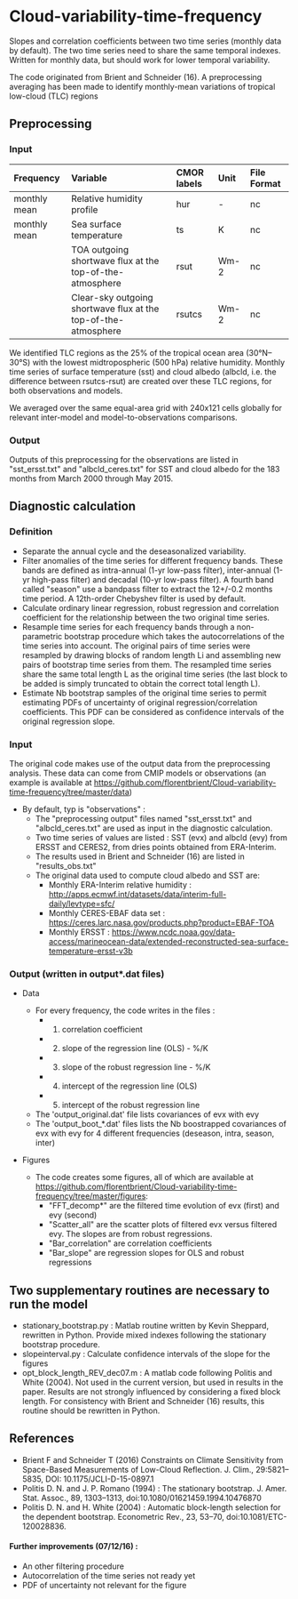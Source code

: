 # Cloud-variability-time-frequency
Slopes and correlation coefficients between two time series (monthly data by default).
The two time series need to share the same temporal indexes. Written for monthly data, but should work for lower temporal variability.

The code originated from Brient and Schneider (16). 
A preprocessing averaging has been made to identify monthly-mean variations of tropical low-cloud (TLC) regions

## Preprocessing
### Input
| Frequency | Variable | CMOR labels | Unit | File Format |
|:----------|:-----------------------------|:-------------|:--------|:------------|
| monthly mean | Relative humidity profile  | hur     |  -    | nc
| monthly mean | Sea surface temperature  | ts     |  K    | nc
|  | TOA outgoing shortwave flux at the top-of-the-atmosphere  | rsut     |  Wm-2    | nc
|  | Clear-sky outgoing shortwave flux at the top-of-the-atmosphere  | rsutcs     |  Wm-2    | nc

We identified TLC regions as the 25% of the tropical ocean area (30°N–30°S) with the lowest midtropospheric (500 hPa) relative humidity. 
Monthly time series of surface temperature (sst) and cloud albedo (albcld, i.e. the difference between rsutcs-rsut) are created over these TLC regions, for both observations and models.

We averaged over the same equal-area grid with 240x121 cells globally for relevant inter-model and model-to-observations comparisons.

### Output
Outputs of this preprocessing for the observations are listed in  "sst_ersst.txt" and "albcld_ceres.txt" for SST and cloud albedo for the 183 months from March 2000 through May 2015.

  
## Diagnostic calculation
### Definition
  - Separate the annual cycle and the deseasonalized variability.
  - Filter anomalies of the time series for different frequency bands. 
  These bands are defined as intra-annual (1-yr low-pass filter), inter-annual (1-yr high-pass filter) and decadal (10-yr low-pass filter). 
  A fourth band called "season" use a bandpass filter to extract the 12+/-0.2 months time period. A 12th-order Chebyshev filter is used by default.
  - Calculate ordinary linear regression, robust regression and correlation coefficient for the relationship between the two original time series.
  - Resample time series for each frequency bands through a non-parametric bootstrap procedure which takes the autocorrelations of the
  time series into account. 
  The original pairs of time series were resampled by drawing blocks of random length Li and assembling new pairs of bootstrap time series from them.
  The resampled time series share the same total length L as the original time series (the last block to be added is simply truncated to obtain the correct total length L).
  - Estimate Nb bootstrap samples of the original time series to permit estimating PDFs of uncertainty of original regression/correlation coefficients.
  This PDF can be considered as confidence intervals of the original regression slope.

### Input
The original code makes use of the output data from the preprocessing analysis. 
These data can come from CMIP models or observations (an example is available at https://github.com/florentbrient/Cloud-variability-time-frequency/tree/master/data)

- By default, typ is "observations" :
  - The "preprocessing output" files named "sst_ersst.txt" and "albcld_ceres.txt" are used as input in the diagnostic calculation.
  - Two time series of values are listed : SST (evx) and albcld (evy) from ERSST and CERES2, from dries points obtained from ERA-Interim.
  - The results used in Brient and Schneider (16) are listed in "results_obs.txt"
  - The original data used to compute cloud albedo and SST are:
    - Monthly ERA-Interim relative humidity : http://apps.ecmwf.int/datasets/data/interim-full-daily/levtype=sfc/
    - Monthly CERES-EBAF data set : https://ceres.larc.nasa.gov/products.php?product=EBAF-TOA
    - Monthly ERSST : https://www.ncdc.noaa.gov/data-access/marineocean-data/extended-reconstructed-sea-surface-temperature-ersst-v3b

### Output (written in output*.dat files)
  - Data
    - For every frequency, the code writes in the files :
  	  - 1. correlation coefficient
	  - 2. slope of the regression line (OLS) - %/K
	  - 3. slope of the robust regression line - %/K
	  - 4. intercept of the regression line (OLS)
	  - 5. intercept of the robust regression line
    - The 'output_original.dat' file lists covariances of evx with evy
    - The 'output_boot_*.dat' files lists the Nb boostrapped covariances of evx with evy for 4 different frequencies (deseason, intra, season, inter)

  - Figures
    - The code creates some figures, all of which are available at https://github.com/florentbrient/Cloud-variability-time-frequency/tree/master/figures:
      - "FFT_decomp*" are the filtered time evolution of evx (first) and evy (second)
      - "Scatter_all" are the scatter plots of filtered evx versus filtered evy. The slopes are from robust regressions.
      - "Bar_correlation" are correlation coefficients
      - "Bar_slope" are regression slopes for OLS and robust regressions

## Two supplementary routines are necessary to run the model
- stationary_bootstrap.py : Matlab routine written by Kevin Sheppard, rewritten in Python. Provide mixed indexes following the stationary bootstrap procedure.
- slopeinterval.py : Calculate confidence intervals of the slope for the figures
- opt_block_length_REV_dec07.m : A matlab code following Politis and White (2004). Not used in the current version, but used in results in the paper. Results are not strongly influenced by considering a fixed block length. For consistency with Brient and Schneider (16) results, this routine should be rewritten in Python.

References
----------

* Brient F and Schneider T (2016) Constraints on Climate Sensitivity from Space-Based Measurements of Low-Cloud Reflection. J. Clim., 29:5821–5835, DOI: 10.1175/JCLI-D-15-0897.1
* Politis D. N. and J. P. Romano (1994) : The stationary bootstrap. J. Amer. Stat. Assoc., 89, 1303–1313, doi:10.1080/01621459.1994.10476870
* Politis D. N. and H. White (2004) : Automatic block-length selection for the dependent bootstrap. Econometric Rev., 23, 53–70, doi:10.1081/ETC-120028836.


#### Further improvements (07/12/16) :
- An other filtering procedure
- Autocorrelation of the time series not ready yet
- PDF of uncertainty not relevant for the figure